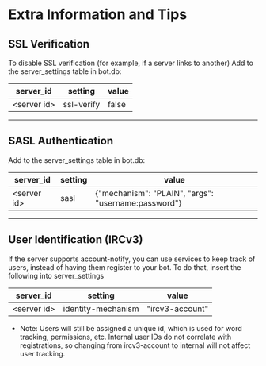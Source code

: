 Extra Information and Tips
======

## SSL Verification
To disable SSL verification (for example, if a server links to another)
Add to the server_settings table in bot.db:

| server_id | setting | value |
| --- | --- | --- |
| \<server id\> | ssl-verify  | false |

---

## SASL Authentication
Add to the server_settings table in bot.db:

| server_id | setting | value |
| --- | --- | --- |
| \<server id\> | sasl | {"mechanism": "PLAIN", "args": "username:password"} |

---

## User Identification (IRCv3)
If the server supports account-notify, you can use services to keep track of users, instead of having them register to your bot. To do that, insert the following into server_settings

| server_id | setting | value |
| --- | --- | --- |
| \<server id\> | identity-mechanism | "ircv3-account" |

* Note: Users will still be assigned a unique id, which is used for word tracking, permissions, etc. Internal user IDs do not correlate with registrations, so changing from ircv3-account to internal will not affect user tracking.
